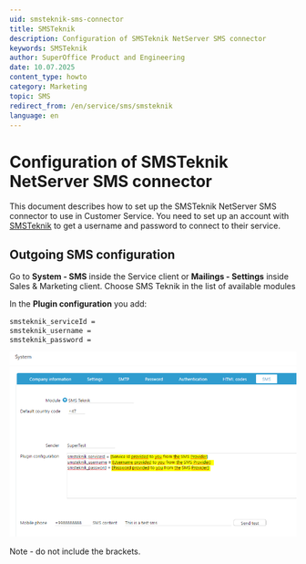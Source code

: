 ```yaml
---
uid: smsteknik-sms-connector
title: SMSTeknik
description: Configuration of SMSTeknik NetServer SMS connector
keywords: SMSTeknik
author: SuperOffice Product and Engineering
date: 10.07.2025
content_type: howto
category: Marketing
topic: SMS
redirect_from: /en/service/sms/smsteknik
language: en
---
```


# Configuration of SMSTeknik NetServer SMS connector

This document describes how to set up the SMSTeknik NetServer SMS connector to use in Customer Service. You need to set up an account with [SMSTeknik][1] to get a username and password to connect to their service.

## Outgoing SMS configuration

Go to **System - SMS** inside the Service client or **Mailings - Settings** inside Sales & Marketing client. Choose SMS Teknik in the list of available modules

In the **Plugin configuration** you add:

```text
smsteknik_serviceId =
smsteknik_username =
smsteknik_password =
```

![x -screenshot][img1]

Note - do not include the brackets.

<!-- Referenced links -->
[1]: http://www3.smsteknik.se/tj%C3%A4nster/sms-gateway

<!-- Referenced images -->
[img1]: ../../../../media/loc/en/marketing/smstekniksmssettings.png
